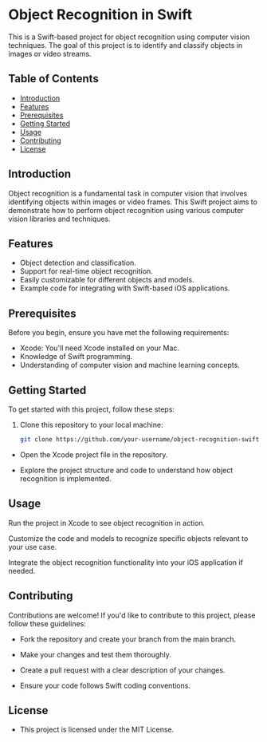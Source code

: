 # Object Recognition in Swift

This is a Swift-based project for object recognition using computer vision techniques. The goal of this project is to identify and classify objects in images or video streams.

## Table of Contents

- [Introduction](#introduction)
- [Features](#features)
- [Prerequisites](#prerequisites)
- [Getting Started](#getting-started)
- [Usage](#usage)
- [Contributing](#contributing)
- [License](#license)

## Introduction

Object recognition is a fundamental task in computer vision that involves identifying objects within images or video frames. This Swift project aims to demonstrate how to perform object recognition using various computer vision libraries and techniques.

## Features

- Object detection and classification.
- Support for real-time object recognition.
- Easily customizable for different objects and models.
- Example code for integrating with Swift-based iOS applications.

## Prerequisites

Before you begin, ensure you have met the following requirements:

- Xcode: You'll need Xcode installed on your Mac.
- Knowledge of Swift programming.
- Understanding of computer vision and machine learning concepts.

## Getting Started

To get started with this project, follow these steps:

1. Clone this repository to your local machine:

   ```bash
   git clone https://github.com/your-username/object-recognition-swift.git

- Open the Xcode project file in the repository.

- Explore the project structure and code to understand how object recognition is implemented.

## Usage

Run the project in Xcode to see object recognition in action.

Customize the code and models to recognize specific objects relevant to your use case.

Integrate the object recognition functionality into your iOS application if needed.

## Contributing

Contributions are welcome! If you'd like to contribute to this project, please follow these guidelines:

- Fork the repository and create your branch from the main branch.

- Make your changes and test them thoroughly.

- Create a pull request with a clear description of your changes.

- Ensure your code follows Swift coding conventions.

## License
- This project is licensed under the MIT License.
